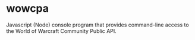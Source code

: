 wowcpa
======

Javascript (Node) console program that provides command-line access to the World of Warcraft Community Public API.
